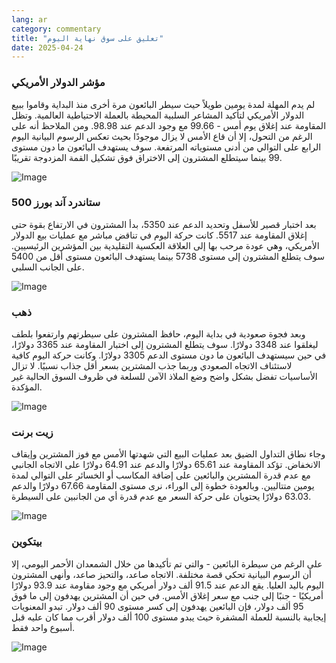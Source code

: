 ```yaml
---
lang: ar
category: commentary
title: "تعليق على سوق نهاية اليوم"
date: 2025-04-24
---
```


### مؤشر الدولار الأمريكي

لم يدم المهلة لمدة يومين طويلاً حيث سيطر البائعون مرة أخرى منذ البداية وقاموا ببيع الدولار الأمريكي لتأكيد المشاعر السلبية المحيطة بالعملة الاحتياطية العالمية. وتظل المقاومة عند إغلاق يوم أمس - 99.66 مع وجود الدعم عند 98.98. ومن الملاحظ أنه على الرغم من التحول، إلا أن قاع الأمس لا يزال موجودًا بحيث تعكس الرسوم البيانية اليوم الرابع على التوالي من أدنى مستوياته المرتفعة. سوف يستهدف البائعون ما دون مستوى 99 بينما سيتطلع المشترون إلى الاختراق فوق تشكيل القمة المزدوجة تقريبًا. 

![Image](https://markleighedu.github.io/img/Apr-2025/24-Apr-2025/usdindex.jpg)

### ستاندرد آند بورز 500

بعد اختبار قصير للأسفل وتحديد الدعم عند 5350، بدأ المشترون في الارتفاع بقوة حتى إغلاق المقاومة عند 5517. كانت حركة اليوم في تناقض مباشر مع عمليات بيع الدولار الأمريكي، وهي عودة مرحب بها إلى العلاقة العكسية التقليدية بين المؤشرين الرئيسيين. سوف يتطلع المشترون إلى مستوى 5738 بينما يستهدف البائعون مستوى أقل من 5400 على الجانب السلبي.

![Image](https://markleighedu.github.io/img/Apr-2025/24-Apr-2025/sp500.jpg)

### ذهب

وبعد فجوة صعودية في بداية اليوم، حافظ المشترون على سيطرتهم وارتفعوا بلطف ليغلقوا عند 3348 دولارًا. سوف يتطلع المشترون إلى اختبار المقاومة عند 3365 دولارًا، في حين سيستهدف البائعون ما دون مستوى الدعم 3305 دولارًا. وكانت حركة اليوم كافية لاستئناف الاتجاه الصعودي وربما جذب المشترين بسعر أقل جذاب نسبيًا. لا تزال الأساسيات تفضل بشكل واضح وضع الملاذ الآمن للسلعة في ظروف السوق الحالية غير المؤكدة.

![Image](https://markleighedu.github.io/img/Apr-2025/24-Apr-2025/gold.jpg)

### زيت برنت

وجاء نطاق التداول الضيق بعد عمليات البيع التي شهدتها الأمس مع فوز المشترين وإيقاف الانخفاض. تؤكد المقاومة عند 65.61 دولارًا والدعم عند 64.91 دولارًا على الاتجاه الجانبي مع عدم قدرة المشترين والبائعين على إضافة المكاسب أو الخسائر على التوالي لمدة يومين متتاليين. وبالعودة خطوة إلى الوراء، نرى مستوى المقاومة 67.66 دولارًا والدعم 63.03 دولارًا يحتويان على حركة السعر مع عدم قدرة أي من الجانبين على السيطرة. 

![Image](https://markleighedu.github.io/img/Apr-2025/24-Apr-2025/brentoil.jpg)

### بيتكوين

على الرغم من سيطرة البائعين - والتي تم تأكيدها من خلال الشمعدان الأحمر اليومي، إلا أن الرسوم البيانية تحكي قصة مختلفة. الاتجاه صاعد، والتحيز صاعد، وأنهى المشترون اليوم باليد العليا. يقع الدعم عند 91.5 ألف دولار أمريكي مع وجود مقاومة عند 93.9 دولارًا أمريكيًا - جنبًا إلى جنب مع سعر إغلاق الأمس. في حين أن المشترين يهدفون إلى ما فوق 95 ألف دولار، فإن البائعين يهدفون إلى كسر مستوى 90 ألف دولار. تبدو المعنويات إيجابية بالنسبة للعملة المشفرة حيث يبدو مستوى 100 ألف دولار أقرب مما كان عليه قبل أسبوع واحد فقط. 

![Image](https://markleighedu.github.io/img/Apr-2025/24-Apr-2025/bitcoin.jpg)


